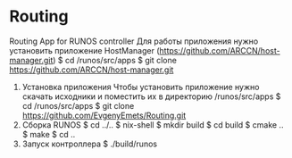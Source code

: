# Routing
Routing App for RUNOS controller
Для работы приложения нужно установить приложение HostManager (https://github.com/ARCCN/host-manager.git)
    $ cd /runos/src/apps
    $ git clone https://github.com/ARCCN/host-manager.git
1) Установка приложения
    Чтобы установить приложение нужно скачать исходники и поместить их в директорию /runos/src/apps
    $ cd /runos/src/apps
    $ git clone https://github.com/EvgenyEmets/Routing.git
2) Сборка RUNOS
    $ cd ../..
    $ nix-shell
    $ mkdir build
    $ cd build
    $ cmake ..
    $ make
    $ cd ..
3) Запуск контроллера
    $ ./build/runos
